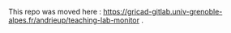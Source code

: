 This repo was moved here : https://gricad-gitlab.univ-grenoble-alpes.fr/andrieup/teaching-lab-monitor .
